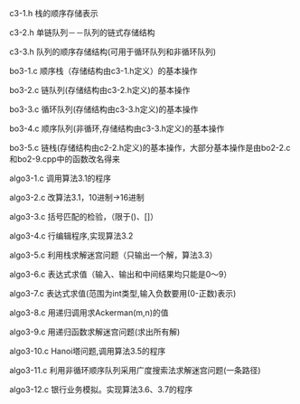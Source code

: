 c3-1.h 栈的顺序存储表示

c3-2.h 单链队列－－队列的链式存储结构

c3-3.h 队列的顺序存储结构(可用于循环队列和非循环队列)

bo3-1.c 顺序栈（存储结构由c3-1.h定义）的基本操作

bo3-2.c 链队列(存储结构由c3-2.h定义)的基本操作

bo3-3.c 循环队列(存储结构由c3-3.h定义)的基本操作

bo3-4.c 顺序队列(非循环,存储结构由c3-3.h定义)的基本操作

bo3-5.c 链栈(存储结构由c2-2.h定义)的基本操作，大部分基本操作是由bo2-2.c和bo2-9.cpp中的函数改名得来

algo3-1.c 调用算法3.1的程序

algo3-2.c 改算法3.1，10进制→16进制

algo3-3.c 括号匹配的检验，（限于()、[]）

algo3-4.c 行编辑程序,实现算法3.2

algo3-5.c 利用栈求解迷宫问题（只输出一个解，算法3.3）

algo3-6.c 表达式求值（输入、输出和中间结果均只能是0～9）

algo3-7.c 表达式求值(范围为int类型,输入负数要用(0-正数)表示)

algo3-8.c 用递归调用求Ackerman(m,n)的值

algo3-9.c 用递归函数求解迷宫问题(求出所有解)

algo3-10.c Hanoi塔问题,调用算法3.5的程序

algo3-11.c 利用非循环顺序队列采用广度搜索法求解迷宫问题(一条路径)

algo3-12.c 银行业务模拟。实现算法3.6、3.7的程序